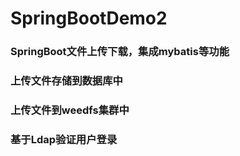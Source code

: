 # SpringBootDemo2
### SpringBoot文件上传下载，集成mybatis等功能
### 上传文件存储到数据库中
### 上传文件到weedfs集群中
### 基于Ldap验证用户登录
